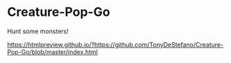 # Creature-Pop-Go
Hunt some monsters!

https://htmlpreview.github.io/?https://github.com/TonyDeStefano/Creature-Pop-Go/blob/master/index.html
